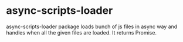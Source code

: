 # async-scripts-loader
async-scripts-loader package loads bunch of js files in async way and handles when all the given files are loaded. It returns Promise.
